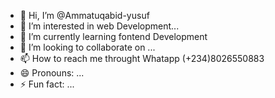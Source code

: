 - 👋 Hi, I’m @Ammatuqabid-yusuf
- 👀 I’m interested in web Development...
- 🌱 I’m currently learning fontend Development
- 💞️ I’m looking to collaborate on ...
- 📫 How to reach me throught Whatapp (+234)8026550883
- 😄 Pronouns: ...
- ⚡ Fun fact: ...

<!---
Ammatuqabid-yusuf/Ammatuqabid-yusuf is a ✨ special ✨ repository because its `README.md` (this file) appears on your GitHub profile.
You can click the Preview link to take a look at your changes.
--->
